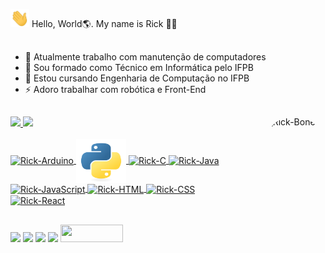<img src="https://raw.githubusercontent.com/ABSphreak/ABSphreak/master/gifs/Hi.gif" width="30px"> Hello, World🌎. My name is Rick 👨‍💻
##
- 🔭 Atualmente trabalho com manutenção de computadores
- 🌱 Sou formado como Técnico em Informática pelo IFPB
- 👯 Estou cursando Engenharia de Computação no IFPB
- ⚡ Adoro trabalhar com robótica e Front-End
##
<div align="left">
  <img align="right" alt="Rick-Boneco" height="200" style="border-radius:50px;" src="https://cdn.discordapp.com/attachments/459871999943114762/906790181280043039/aaaaa.png">
  <a href="https://github.com/RickFerreira">
  <img height="130em" src="https://github-readme-stats.vercel.app/api?username=RickFerreira&show_icons=true&theme=ocean_dark&include_all_commits=true&count_private=true"/>
  <img height="109em" src="https://github-readme-stats.vercel.app/api/top-langs/?username=RickFerreira&layout=compact&langs_count=7&theme=ocean_dark"/>

</div>

<div style="display: inline_block"><br>

  <img align="center" alt="Rick-Arduino" height="70" width="80" src="https://cdn.jsdelivr.net/gh/devicons/devicon/icons/arduino/arduino-original-wordmark.svg">
  <img align="center" alt="Rick-Python" height="70" width="80" src="https://raw.githubusercontent.com/devicons/devicon/master/icons/python/python-original.svg">
  <img align="center" alt="Rick-C" height="70" width="80" src="https://cdn.jsdelivr.net/gh/devicons/devicon/icons/c/c-line.svg">
  <img align="center" alt="Rick-Java" height="70" width="80" src="https://cdn.jsdelivr.net/gh/devicons/devicon/icons/java/java-original-wordmark.svg">  
  <img align="center" alt="Rick-JavaScript" height="70" width="80" src="https://cdn.jsdelivr.net/gh/devicons/devicon/icons/javascript/javascript-original.svg">
  <img align="center" alt="Rick-HTML" height="70" width="80" 
src="https://img.icons8.com/color/344/html-5--v1.png">  
  <img align="center" alt="Rick-CSS" height="70" width="80" 
src="https://img.icons8.com/color/452/css3.png"> 
</div>
  <img align="center" alt="Rick-React" height="70" width="80" 
src="https://miro.medium.com/max/1400/0*k9CL2yoHU6ELTkmi.png"> 
</div>

##
 
<div> 
  <a href="https://instagram.com/rick.rfs/" target="_blank"><img src="https://img.shields.io/badge/-Instagram-%23E4405F?style=for-the-badge&logo=instagram&logoColor=white" target="_blank"></a>
 	<a href="https://www.twitch.tv/eu_rick" target="_blank"><img src="https://img.shields.io/badge/Twitch-9146FF?style=for-the-badge&logo=twitch&logoColor=white" target="_blank"></a>
  <a href = "mailto:richard.salviano@academico.ifbp.edu.br"><img src="https://img.shields.io/badge/-Gmail-%23333?style=for-the-badge&logo=gmail&logoColor=white" target="_blank"></a>
  <a href="https://www.linkedin.com/in/richard-ferreira-salviano-15764a1a3/" target="_blank"><img src="https://img.shields.io/badge/-LinkedIn-%230077B5?style=for-the-badge&logo=linkedin&logoColor=white" target="_blank"></a> 
  <a href="https://sites.google.com/view/hightechifpb/sobre-mim" target="_blank"><img height="28" width="100" src="https://img.myloview.com.br/posters/icone-de-vetor-da-web-com-a-seta-icone-do-site-com-o-cursor-em-movimento-700-132265993.jpg" target="_blank"></a> 
</div>

